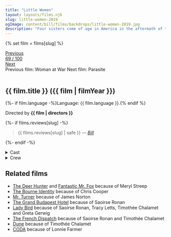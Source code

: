 ```yaml
---
title: "Little Women"
layout: layouts/films.njk
slug: little-women-2019
ogImage: content/bill/films/backdrops/little-women-2019.jpg
description: "Four sisters come of age in America in the aftermath of the Civil War."
---
```


{% set film = films[slug] %}

<nav class="films">
  <div class="prev">
    <a href="../woman-at-war-2018"><i class="fa-solid fa-chevron-left fa-xs"></i> Previous</a>
  </div>
  <div>
    <a class="simple" href="../">69 / 100</a>
  </div>
  <div class="next">
    <a href="../parasite-2019">Next <i class="fa-solid fa-chevron-right fa-xs"></i></a>
  </div>
  <div class="hint">
    <span class="prev-hint">
      <span class="sr-only">Previous film:</span>
      Woman at War
    </span>
    <span class="next-hint">
      <span class="sr-only">Next film:</span>
      Parasite
    </span>
  </div>
</nav>

<article class="film slug-little-women-2019">
  <div class="backdrop-and-poster">
    <img class="poster" src="../films/posters/{{ slug }}.jpg" alt="">
    <img class="backdrop" src="../films/backdrops/{{ slug }}.jpg" alt="">
  </div>

  <h1>{{ film.title }} ({{ film | filmYear }})</h1>

  <p>
    {%- if film.language -%}Language: {{ film.language }}.{% endif %}
    
  </p>

  <p class="director">
    Directed by <strong>{{ film | directors }}</strong>
  </p>

  {%- if films.reviews[slug] -%}
    <blockquote> 
      {{ films.reviews[slug] | safe }} <em>—&nbsp;<a href="/bill">Bill</a></em>
    </blockquote> 
  {%- endif -%}

  <section class="film-detail">
    <div>
      <details>
        <summary>
          <i class="fa-solid fa-masks-theater"></i>
          Cast
        </summary>
        <ul>
          {%- for cast in film.credits.cast -%}
            <li>
              {{ cast.name }} as <em>{{ cast.character }}</em>
            </li>
          {%- endfor -%}
        </ul>
      </details>
      <details>
        <summary>
          <i class="fa-solid fa-clapperboard"></i>
          Crew
        </summary>
        <ul>
          {%- for crew in film.credits.crew -%}
            <li>
              {{ crew.name }} &mdash; <em>{{ crew.job }}</em>
            </li>
          {%- endfor -%}
        </ul>
      </details>
    </div>
  </section>

  <section class="related-films">
  <h2>Related films</h2>
  <ul>
    <li><a href="../the-deer-hunter-1978">The Deer Hunter</a> and <a href="../fantastic-mr-fox-2009">Fantastic Mr. Fox</a> because of Meryl Streep</li>
<li><a href="../the-bourne-identity-2002">The Bourne Identity</a> because of Chris Cooper</li>
<li><a href="../mr-turner-2014">Mr. Turner</a> because of James Norton</li>
<li><a href="../the-grand-budapest-hotel-2014">The Grand Budapest Hotel</a> because of Saoirse Ronan</li>
<li><a href="../lady-bird-2017">Lady Bird</a> because of Saoirse Ronan, Tracy Letts, Timothée Chalamet and Greta Gerwig</li>
<li><a href="../the-french-dispatch-2021">The French Dispatch</a> because of Saoirse Ronan and Timothée Chalamet</li>
<li><a href="../dune-2021">Dune</a> because of Timothée Chalamet</li>
<li><a href="../coda-2021">CODA</a> because of Lonnie Farmer</li>
  </ul>
</section>

</article>
